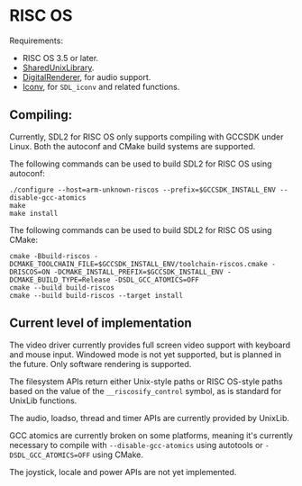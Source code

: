 ﻿RISC OS
=======

Requirements:

* RISC OS 3.5 or later.
* [SharedUnixLibrary](http://www.riscos.info/packages/LibraryDetails.html#SharedUnixLibraryarm).
* [DigitalRenderer](http://www.riscos.info/packages/LibraryDetails.html#DRendererarm), for audio support.
* [Iconv](http://www.netsurf-browser.org/projects/iconv/), for `SDL_iconv` and related functions.


Compiling:
----------

Currently, SDL2 for RISC OS only supports compiling with GCCSDK under Linux. Both the autoconf and CMake build systems are supported.

The following commands can be used to build SDL2 for RISC OS using autoconf:

    ./configure --host=arm-unknown-riscos --prefix=$GCCSDK_INSTALL_ENV --disable-gcc-atomics
    make
    make install

The following commands can be used to build SDL2 for RISC OS using CMake:

    cmake -Bbuild-riscos -DCMAKE_TOOLCHAIN_FILE=$GCCSDK_INSTALL_ENV/toolchain-riscos.cmake -DRISCOS=ON -DCMAKE_INSTALL_PREFIX=$GCCSDK_INSTALL_ENV -DCMAKE_BUILD_TYPE=Release -DSDL_GCC_ATOMICS=OFF
    cmake --build build-riscos
    cmake --build build-riscos --target install


Current level of implementation
-------------------------------

The video driver currently provides full screen video support with keyboard and mouse input. Windowed mode is not yet supported, but is planned in the future. Only software rendering is supported.

The filesystem APIs return either Unix-style paths or RISC OS-style paths based on the value of the `__riscosify_control` symbol, as is standard for UnixLib functions.

The audio, loadso, thread and timer APIs are currently provided by UnixLib.

GCC atomics are currently broken on some platforms, meaning it's currently necessary to compile with `--disable-gcc-atomics` using autotools or `-DSDL_GCC_ATOMICS=OFF` using CMake.

The joystick, locale and power APIs are not yet implemented.
